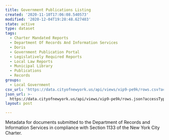 ```yaml
---
title: Government Publications Listing
created: '2020-11-10T17:06:08.540573'
modified: '2020-12-04T19:28:48.627403'
state: active
type: dataset
tags:
  - Charter Mandated Reports
  - Department Of Records And Information Services
  - Doris
  - Government Publication Portal
  - Legislatively Required Reports
  - Local Law Reports
  - Municipal Library
  - Publications
  - Records
groups:
  - Local Government
csv_url: 'https://data.cityofnewyork.us/api/views/xip9-pe9k/rows.csv?accessType=DOWNLOAD'
json_url: >-
  https://data.cityofnewyork.us/api/views/xip9-pe9k/rows.json?accessType=DOWNLOAD
layout: post

---
```

Metadata for documents submitted to the Department of Records and Information Services in compliance with Section 1133 of the New York City Charter.
